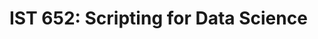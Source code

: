 # IST 652: Scripting for Data Science

<!-- Class and Project Description
  The Scripting for Data Science class, taught by Debbie Landowskie, provided
the skillset and tools necessary for data wrangling and analysis. Python and MongoDB were used to build pipelines, acquire data, clean and transform data, build databases, analyze patterns, and create visualizations. Many of the assignments in this class focus on increasing programming knowledge with Python. The early assignments teach conditionals, functions and data importation from various sources. In the middle of the course, stacking and merging are taught in order to familiarize students with transforming data. Later on, MongoDB is used to store data and teach the fundamentals of database functionality. The project created in this class combines these areas of data science by extracting and analyzing CEO twitter data.
  The goal of the project for this class was to gather tweets from various
CEOs, save them to a local MongoDB database, and run a sentiment analysis for each one. The business question being asked was, what are the sentiment scores for each of the CEOs on a given day? The sentiment score has to do with the tone of the text or whether the text is positive, negative, or neutral. These values are determined based on the number of weighted emotional words included in the document. Most of the data for the project came from Twitter while the top CEO twitter handles were extracted from ceoworld.biz. Once extracted, the top handles were saved to a list. A function was created to extract the most recent tweets for each of the CEOs saved to this list. These tweets were then saved as a Python dictionary with the dates, CEOs, and tweets printed out. Once in this format, the dictionary was saved to a MongoDB database where it could be queried later. Using the NLTK package, the text for each of the CEO tweets were tokenized into words. Word clouds were generated to create a unique visualization of word frequencies for each of the CEOs. Once tokenized, the text blob package was used to retrieve the sentiment score for each of the CEOs. Though out of scope, the intention for this project had been to return a sentiment score for a CEO on a given date to determine the impact on their stocks. Assuming their companies are public, a sentiment score that exceeds a certain positive or negative threshold may directly impact the value of their stocks.  

Learning Objectives
  This class focuses on a general overview and the broad practice areas of data
science through scripting in Python, from accessing/transforming data to defining patterns within the data. The project highlights the differing types of data to be extracted. Using OAuth access keys to connect information through a private account is a common practice for extracting data. Sites like Google, Facebook, and Twitter all require this kind of connection. In addition, the ability to transform data into lists and dictionaries are essential for storing, analyzing, and communicating through APIs. Understanding the fundamentals of programming through Python give students the knowledge and tools to apply data science concepts. The project builds an understanding of programming logic and the use of Python packages. Packages like NLTK, Matplotlib, Beautiful Soup, Tweepy, and Text Blob all have practicality in the real world. By acquiring sentiment scores daily for each of these business leaders, market predictions can be made, and actions can be taken. This exemplifies areas of statistics including descriptive, predictive, and prescriptive.





  -->
